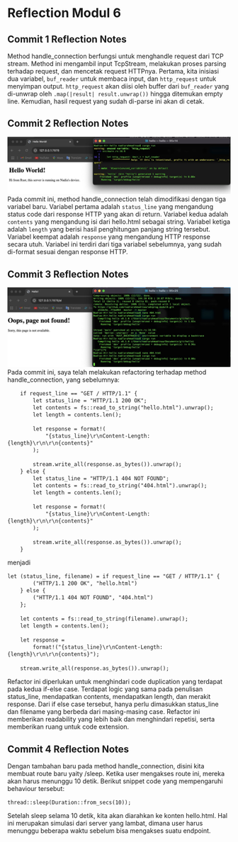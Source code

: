 # Reflection Modul 6
## Commit 1 Reflection Notes
Method handle_connection berfungsi untuk menghandle request dari TCP stream.
Method ini mengambil input TcpStream, melakukan proses parsing terhadap request, dan mencetak request HTTPnya.
Pertama, kita inisiasi dua variabel,  `buf_reader` untuk membaca input, dan `http_request` untuk menyimpan output.
`http_request` akan diisi oleh buffer dari `buf_reader` yang di-unwrap oleh `.map(|result| result.unwrap())` hingga ditemukan empty line. Kemudian, hasil request yang sudah di-parse ini akan di cetak.

## Commit 2 Reflection Notes
![Commit 2 screen capture](/assets/images/screenshot_commit2.jpg)
Pada commit ini, method handle_connection telah dimodifikasi dengan tiga variabel baru.
Variabel pertama adalah `status_line` yang mengandung status code dari response HTTP yang akan di return.
Variabel kedua adalah `contents` yang mengandung isi dari hello.html sebagai string.
Variabel ketiga adalah `length` yang berisi hasil penghitungan panjang string tersebut.
Variabel keempat adalah `response` yang mengandung HTTP response secara utuh. Variabel ini terdiri dari tiga variabel sebelumnya, yang sudah di-format sesuai dengan response HTTP.

## Commit 3 Reflection Notes
![Commit 3 screen capture](/assets/images/screenshot_commit3.jpg)
Pada commit ini, saya telah melakukan refactoring terhadap method handle_connection, yang sebelumnya:
``` 
    if request_line == "GET / HTTP/1.1" {
        let status_line = "HTTP/1.1 200 OK";
        let contents = fs::read_to_string("hello.html").unwrap();
        let length = contents.len();

        let response = format!(
            "{status_line}\r\nContent-Length: {length}\r\n\r\n{contents}"
        );

        stream.write_all(response.as_bytes()).unwrap();
    } else {
        let status_line = "HTTP/1.1 404 NOT FOUND";
        let contents = fs::read_to_string("404.html").unwrap();
        let length = contents.len();

        let response = format!(
            "{status_line}\r\nContent-Length: {length}\r\n\r\n{contents}"
        );

        stream.write_all(response.as_bytes()).unwrap();
    }
```
menjadi
```
let (status_line, filename) = if request_line == "GET / HTTP/1.1" {
        ("HTTP/1.1 200 OK", "hello.html")
    } else {
        ("HTTP/1.1 404 NOT FOUND", "404.html")
    };

    let contents = fs::read_to_string(filename).unwrap();
    let length = contents.len();

    let response =
        format!("{status_line}\r\nContent-Length: {length}\r\n\r\n{contents}");

    stream.write_all(response.as_bytes()).unwrap();
```
Refactor ini diperlukan untuk menghindari code duplication yang terdapat pada kedua if-else case. Terdapat logic yang sama pada penulisan status_line, mendapatkan contents, mendapatkan length, dan merakit response. Dari if else case tersebut, hanya perlu dimasukkan status_line dan filename yang berbeda dari masing-masing case. Refactor ini memberikan readability yang lebih baik dan menghindari repetisi, serta memberikan ruang untuk code extension.

## Commit 4 Reflection Notes
Dengan tambahan baru pada method handle_connection, disini kita membuat route baru yaity /sleep. Ketika user mengakses route ini, mereka akan harus menunggu 10 detik. Berikut snippet code yang mempengaruhi behaviour tersebut:
```
thread::sleep(Duration::from_secs(10)); 
```
Setelah sleep selama 10 detik, kita akan diarahkan ke konten hello.html. Hal ini merupakan simulasi dari server yang lambat, dimana user harus menunggu beberapa waktu sebelum bisa mengakses suatu endpoint.